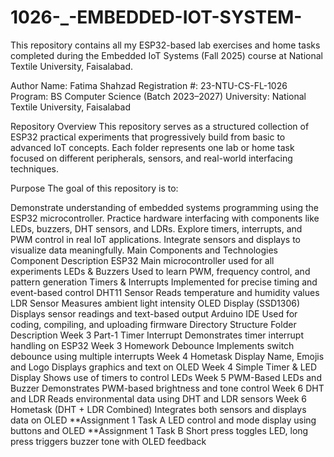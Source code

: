 # 1026-_-EMBEDDED-IOT-SYSTEM-

This repository contains all my ESP32-based lab exercises and home tasks completed during the Embedded IoT Systems (Fall 2025) course at National Textile University, Faisalabad.

Author
Name: Fatima Shahzad
Registration #: 23-NTU-CS-FL-1026
Program: BS Computer Science (Batch 2023–2027)
University: National Textile University, Faisalabad

Repository Overview
This repository serves as a structured collection of ESP32 practical experiments that progressively build from basic to advanced IoT concepts.
Each folder represents one lab or home task focused on different peripherals, sensors, and real-world interfacing techniques.

Purpose
The goal of this repository is to:

Demonstrate understanding of embedded systems programming using the ESP32 microcontroller.
Practice hardware interfacing with components like LEDs, buzzers, DHT sensors, and LDRs.
Explore timers, interrupts, and PWM control in real IoT applications.
Integrate sensors and displays to visualize data meaningfully.
Main Components and Technologies
Component	Description
ESP32	Main microcontroller used for all experiments
LEDs & Buzzers	Used to learn PWM, frequency control, and pattern generation
Timers & Interrupts	Implemented for precise timing and event-based control
DHT11 Sensor	Reads temperature and humidity values
LDR Sensor	Measures ambient light intensity
OLED Display (SSD1306)	Displays sensor readings and text-based output
Arduino IDE	Used for coding, compiling, and uploading firmware
Directory Structure
Folder	Description
Week 3 Part-1 Timer Interrupt	Demonstrates timer interrupt handling on ESP32
Week 3 Homework Debounce	Implements switch debounce using multiple interrupts
Week 4 Hometask Display Name, Emojis and Logo	Displays graphics and text on OLED
Week 4 Simple Timer & LED Display	Shows use of timers to control LEDs
Week 5 PWM-Based LEDs and Buzzer	Demonstrates PWM-based brightness and tone control
Week 6 DHT and LDR	Reads environmental data using DHT and LDR sensors
Week 6 Hometask (DHT + LDR Combined)	Integrates both sensors and displays data on OLED
**Assignment 1	Task A LED control and mode display using buttons and OLED
**Assignment 1	Task B Short press toggles LED, long press triggers buzzer tone with OLED feedback


